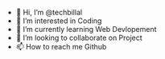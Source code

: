 - 👋 Hi, I’m @techbillal
- 👀 I’m interested in Coding 
- 🌱 I’m currently learning Web Devlopement
- 💞️ I’m looking to collaborate on Project
- 📫 How to reach me Github


